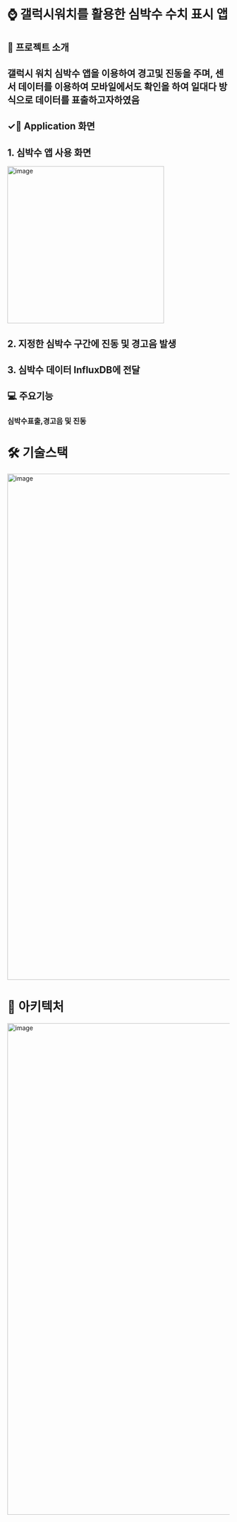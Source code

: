 # ⌚️ 갤럭시워치를 활용한 심박수 수치 표시 앱
## 🔖 프로젝트 소개
## 갤럭시 워치 심박수 앱을 이용하여 경고및 진동을 주며, 센서 데이터를 이용하여 모바일에서도 확인을 하여 일대다 방식으로 데이터를 표출하고자하였음
## ✓📄 Application 화면

## 1. 심박수 앱 사용 화면

<img width="355" alt="image" src="https://github.com/sangwoo-import/Galaxy_HeartRate_Wearable/assets/79038757/1be42c2e-f274-41e8-917d-7a766af22e78">


## 2. 지정한 심박수 구간에 진동 및 경고음 발생


## 3. 심박수 데이터 InfluxDB에 전달


## 💻 주요기능
### 심박수표출,경고음 및 진동

# 🛠️ 기술스택

<img width="1144" alt="image" src="https://github.com/sangwoo-import/Food_application/assets/79038757/4ec64e23-a183-432e-be8f-c4af002d71a2">

# 📎 아키텍처


<img width="1111" alt="image" src="https://github.com/sangwoo-import/Food_application/assets/79038757/35aa016c-2fbf-4d0e-aa91-e3f34c43e648">















